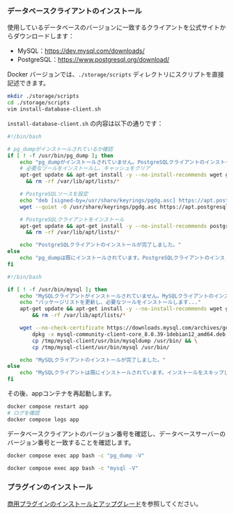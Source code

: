 ### データベースクライアントのインストール

使用しているデータベースのバージョンに一致するクライアントを公式サイトからダウンロードします：

- MySQL：https://dev.mysql.com/downloads/
- PostgreSQL：https://www.postgresql.org/download/

Docker バージョンでは、`./storage/scripts` ディレクトリにスクリプトを直接記述できます。

```bash
mkdir ./storage/scripts
cd ./storage/scripts
vim install-database-client.sh
```

`install-database-client.sh` の内容は以下の通りです：

<Tabs>

<div label="PostgreSQL" name="PostgreSQL">

```bash
#!/bin/bash

# pg_dumpがインストールされているか確認
if [ ! -f /usr/bin/pg_dump ]; then
    echo "pg_dumpがインストールされていません。PostgreSQLクライアントのインストールを開始します..."
    # 必要なツールをインストールし、キャッシュをクリア
    apt-get update && apt-get install -y --no-install-recommends wget gnupg \
      && rm -rf /var/lib/apt/lists/*

    # PostgreSQLソースを設定
    echo "deb [signed-by=/usr/share/keyrings/pgdg.asc] https://apt.postgresql.org/pub/repos/apt bookworm-pgdg main" > /etc/apt/sources.list.d/pgdg.list
    wget --quiet -O /usr/share/keyrings/pgdg.asc https://apt.postgresql.org/pub/repos/apt/ACCC4CF8.asc

    # PostgreSQLクライアントをインストール
    apt-get update && apt-get install -y --no-install-recommends postgresql-client-16 \
      && rm -rf /var/lib/apt/lists/*

    echo "PostgreSQLクライアントのインストールが完了しました。"
else
    echo "pg_dumpは既にインストールされています。PostgreSQLクライアントのインストールをスキップします。"
fi
```

</div>
<div label="MySQL/MariaDB" name="MySQL/MariaDB">

```bash
#!/bin/bash

if [ ! -f /usr/bin/mysql ]; then
    echo "MySQLクライアントがインストールされていません。MySQLクライアントのインストールを開始します..."
    echo "パッケージリストを更新し、必要なツールをインストールします..."
    apt-get update && apt-get install -y --no-install-recommends wget gnupg \
        && rm -rf /var/lib/apt/lists/*

    wget --no-check-certificate https://downloads.mysql.com/archives/get/p/23/file/mysql-community-client-core_8.0.39-1debian12_amd64.deb && \
        dpkg -x mysql-community-client-core_8.0.39-1debian12_amd64.deb /tmp/mysql-client && \
        cp /tmp/mysql-client/usr/bin/mysqldump /usr/bin/ && \
        cp /tmp/mysql-client/usr/bin/mysql /usr/bin/

    echo "MySQLクライアントのインストールが完了しました。"
else
    echo "MySQLクライアントは既にインストールされています。インストールをスキップします。"
fi
```

</div>

</Tabs>

その後、appコンテナを再起動します。

```bash
docker compose restart app
# ログを確認
docker compose logs app
```

データベースクライアントのバージョン番号を確認し、データベースサーバーのバージョン番号と一致することを確認します。

<Tabs>
<div label="PostgreSQL" name="PostgreSQL">

```bash
docker compose exec app bash -c "pg_dump -V"
```

</div>
<div label="MySQL/MariaDB" name="MySQL/MariaDB">

```bash
docker compose exec app bash -c "mysql -V"
```
</div>
</Tabs>

### プラグインのインストール

[商用プラグインのインストールとアップグレード](/welcome/getting-started/plugin)を参照してください。

